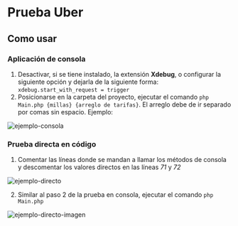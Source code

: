 ﻿# Prueba Uber

 ## Como usar
### Aplicación de consola
1. Desactivar, si se tiene instalado, la extensión **Xdebug**, o configurar la siguiente opción y dejarla de la siguiente forma: `xdebug.start_with_request = trigger`
2. Posicionarse en la carpeta del proyecto, ejecutar el comando `php Main.php {millas} {arreglo de tarifas}`.  El arreglo debe de ir separado por comas sin espacio. Ejemplo:

![ejemplo-consola](https://i.ibb.co/c3tNSpX/Screenshot-select-area-20220120234108.png)
### Prueba directa en código
1. Comentar las líneas donde se mandan a llamar los métodos de consola y descomentar los valores directos en las líneas *71* y *72*

![ejemplo-directo](https://i.ibb.co/52Qs2sX/Screenshot-select-area-20220120234420.png)

2. Similar al paso 2 de la prueba en consola, ejecutar el comando `php Main.php`

![ejemplo-directo-imagen](https://i.ibb.co/tXL6Ljd/Screenshot-select-area-20220120234941.png)

